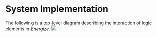 # System Implementation
The following is a top-level diagram describing the interaction of logic elements in *Energize*.
![](https://github.com/uoa-cs302/2019-Java-Group34/blob/master/Top-Level-Diagram.jpg)

